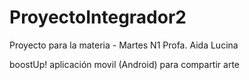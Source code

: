 # ProyectoIntegrador2

Proyecto para la materia - Martes N1
  Profa. Aida Lucina
  
boostUp! aplicación movil (Android) para compartir arte
